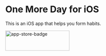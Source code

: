 # One More Day for iOS

This is an iOS app that helps you form habits.

<a href="https://itunes.apple.com/cn/app/one-more-day-form-good-habits/id905744095?l=en&mt=8">
    <img src="http://i.imgur.com/GX20WoH.png?1?4716" alt="app-store-badge" width="200" height="63" />
</a>
